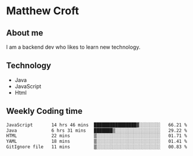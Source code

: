 # Matthew Croft

## About me
I am a backend dev who likes to learn new technology. 

## Technology
- Java
- JavaScript
- Html

## Weekly Coding time
<!--START_SECTION:waka-->

```txt
JavaScript       14 hrs 46 mins  ████████████████▓░░░░░░░░   66.21 %
Java             6 hrs 31 mins   ███████▒░░░░░░░░░░░░░░░░░   29.22 %
HTML             22 mins         ▒░░░░░░░░░░░░░░░░░░░░░░░░   01.71 %
YAML             18 mins         ▒░░░░░░░░░░░░░░░░░░░░░░░░   01.41 %
GitIgnore file   11 mins         ▒░░░░░░░░░░░░░░░░░░░░░░░░   00.83 %
```

<!--END_SECTION:waka-->
